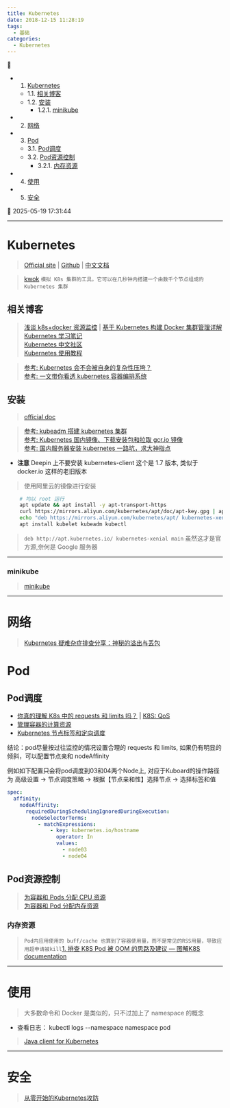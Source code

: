 ```yaml
---
title: Kubernetes
date: 2018-12-15 11:28:19
tags:
  - 基础
categories:
  - Kubernetes
---
```


💠

- 1. [Kubernetes](#kubernetes)
    - 1.1. [相关博客](#相关博客)
    - 1.2. [安装](#安装)
        - 1.2.1. [minikube](#minikube)
- 2. [网络](#网络)
- 3. [Pod](#pod)
    - 3.1. [Pod调度](#pod调度)
    - 3.2. [Pod资源控制](#pod资源控制)
        - 3.2.1. [内存资源](#内存资源)
- 4. [使用](#使用)
- 5. [安全](#安全)

💠 2025-05-19 17:31:44
****************************************

# Kubernetes
> [Official site](https://kubernetes.io/) | [Github](https://github.com/kubernetes/kubernetes) | [中文文档](https://kubernetes.io/zh-cn/docs/concepts/)

> [kwok](https://github.com/kubernetes-sigs/kwok) `模拟 K8s 集群的工具。它可以在几秒钟内搭建一个由数千个节点组成的 Kubernetes 集群`

## 相关博客

> [浅谈 k8s+docker 资源监控](https://segmentfault.com/a/1190000003898140) | [基于 Kubernetes 构建 Docker 集群管理详解](http://www.csdn.net/article/2014-12-24/2823292-Docker-Kubernetes)  
> [Kubernetes 学习笔记 ](http://wdxtub.com/2017/06/05/k8s-note/)   
> [Kubernetes 中文社区](https://www.kubernetes.org.cn/doc-45)  
> [Kubernetes 使用教程](https://github.com/chaseSpace/k8s-tutorial-cn)

> [参考: Kubernetes 会不会被自身的复杂性压垮？](http://www.infoq.com/cn/articles/will-kubernetes-collapse-under-the-weight-of-its-complexity)  
> [参考: 一文带你看透 kubernetes 容器编排系统](https://my.oschina.net/qcloudcommunity/blog/2998211)

## 安装

> [official doc](https://kubernetes.io/docs/tasks/tools/install-kubectl/)

> [参考: kubeadm 搭建 kubernetes 集群](https://mritd.me/2016/10/29/set-up-kubernetes-cluster-by-kubeadm/)  
> [参考: Kubernetes 国内镜像、下载安装包和拉取 gcr.io 镜像](https://blog.csdn.net/nklinsirui/article/details/80581286)  
> [参考: 国内服务器安装 kubernetes 一路坑，求大神指点 ](http://dockone.io/question/1225#!answer_form)

- **注意** Deepin 上不要安装 kubernetes-client 这个是 1.7 版本, 类似于 docker.io 这样的老旧版本

> 使用阿里云的镜像进行安装

```sh
    # 均以 root 运行
    apt update && apt install -y apt-transport-https
    curl https://mirrors.aliyun.com/kubernetes/apt/doc/apt-key.gpg | apt-key add -
    echo "deb https://mirrors.aliyun.com/kubernetes/apt/ kubernetes-xenial main" > /etc/apt/sources.list.d/kubernetes.list
    apt install kubelet kubeadm kubectl
```
> `deb http://apt.kubernetes.io/ kubernetes-xenial main` 虽然这才是官方源,奈何是 Google 服务器

************************

### minikube
> [minikube](https://minikube.sigs.k8s.io/docs/start/)

************************


# 网络
> [Kubernetes 疑难杂症排查分享：神秘的溢出与丢包 ](https://tencentcloudcontainerteam.github.io/2020/01/13/kubernetes-overflow-and-drop/)

# Pod
## Pod调度
- [你真的理解 K8s 中的 requests 和 limits 吗？](https://kubesphere.io/zh/blogs/deep-dive-into-the-k8s-request-and-limit) | [K8S: QoS](https://kubernetes.io/docs/tasks/configure-pod-container/quality-service-pod/)
- [管理容器的计算资源](https://kuboard.cn/learning/k8s-intermediate/config/computing-resource.html)
- [Kubernetes 节点标签和定向调度](http://zongming.net/read-1333/)

结论：pod尽量按过往监控的情况设置合理的 requests 和 limits, 如果仍有明显的倾斜，可以配置节点亲和 nodeAffinity

例如如下配置只会将pod调度到03和04两个Node上, 对应于Kuboard的操作路径为 高级设置 -> 节点调度策略 -> 根据【节点亲和性】选择节点 -> 选择标签和值
```yml
spec:
  affinity:
    nodeAffinity:
      requiredDuringSchedulingIgnoredDuringExecution:
        nodeSelectorTerms:
          - matchExpressions:
              - key: kubernetes.io/hostname
                operator: In
                values:
                  - node03
                  - node04
```

## Pod资源控制
> [为容器和 Pods 分配 CPU 资源](https://kubernetes.io/zh-cn/docs/tasks/configure-pod-container/assign-cpu-resource/)  
> [为容器和 Pod 分配内存资源](https://kubernetes.io/zh-cn/docs/tasks/configure-pod-container/assign-memory-resource/)  


### 内存资源

> `Pod内应用使用的 buff/cache 也算到了容器使用量，而不是常见的RSS用量，导致应用超申请被kill`[1. 排查 K8S Pod 被 OOM 的思路及建议 — 图解K8S documentation](https://k8s.iswbm.com/extra/p01_k8s-pod-oom-analysis.html)  


************************

# 使用
> 大多数命令和 Docker 是类似的，只不过加上了 namespace 的概念

- 查看日志： kubectl logs --namespace namespace pod

> [Java client for Kubernetes](https://github.com/fabric8io/kubernetes-client)

************************

# 安全
> [从零开始的Kubernetes攻防](https://github.com/neargle/my-re0-k8s-security)
